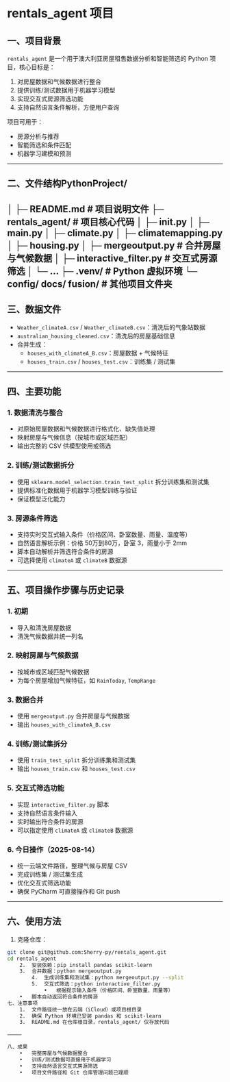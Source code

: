 # rentals_agent 项目

## 一、项目背景
`rentals_agent` 是一个用于澳大利亚房屋租售数据分析和智能筛选的 Python 项目，核心目标是：  

1. 对房屋数据和气候数据进行整合  
2. 提供训练/测试数据用于机器学习模型  
3. 实现交互式房源筛选功能  
4. 支持自然语言条件解析，方便用户查询  

项目可用于：
- 房源分析与推荐  
- 智能筛选和条件匹配  
- 机器学习建模和预测  

---

## 二、文件结构PythonProject/
│
├─ README.md                     # 项目说明文件
├─ rentals_agent/                # 项目核心代码
│  ├─ init.py
│  ├─ main.py
│  ├─ climate.py
│  ├─ climatemapping.py
│  ├─ housing.py
│  ├─ mergeoutput.py             # 合并房屋与气候数据
│  ├─ interactive_filter.py      # 交互式房源筛选
│  └─ …
├─ .venv/                        # Python 虚拟环境
└─ config/ docs/ fusion/          # 其他项目文件夹
---

## 三、数据文件
- `Weather_climateA.csv` / `Weather_climateB.csv`：清洗后的气象站数据  
- `australian_housing_cleaned.csv`：清洗后的房屋基础信息  
- 合并生成：
  - `houses_with_climateA_B.csv`：房屋数据 + 气候特征  
  - `houses_train.csv` / `houses_test.csv`：训练集 / 测试集  

---

## 四、主要功能

### 1. 数据清洗与整合
- 对原始房屋数据和气候数据进行格式化、缺失值处理  
- 映射房屋与气候信息（按城市或区域匹配）  
- 输出完整的 CSV 供模型使用或筛选  

### 2. 训练/测试数据拆分
- 使用 `sklearn.model_selection.train_test_split` 拆分训练集和测试集  
- 提供标准化数据用于机器学习模型训练与验证  
- 保证模型泛化能力  

### 3. 房源条件筛选
- 支持实时交互式输入条件（价格区间、卧室数量、雨量、温度等）  
- 自然语言解析示例：价格 50万到80万，卧室 3，雨量小于 2mm
- 脚本自动解析并筛选符合条件的房源  
- 可选择使用 `climateA` 或 `climateB` 数据源  

---

## 五、项目操作步骤与历史记录

### 1. 初期
- 导入和清洗房屋数据  
- 清洗气候数据并统一列名  

### 2. 映射房屋与气候数据
- 按城市或区域匹配气候数据  
- 为每个房屋增加气候特征，如 `RainToday`, `TempRange`  

### 3. 数据合并
- 使用 `mergeoutput.py` 合并房屋与气候数据  
- 输出 `houses_with_climateA_B.csv`  

### 4. 训练/测试集拆分
- 使用 `train_test_split` 拆分训练集和测试集  
- 输出 `houses_train.csv` 和 `houses_test.csv`  

### 5. 交互式筛选功能
- 实现 `interactive_filter.py` 脚本  
- 支持自然语言条件输入  
- 实时输出符合条件的房源  
- 可以指定使用 `climateA` 或 `climateB` 数据源  

### 6. 今日操作（2025-08-14）
- 统一云端文件路径，整理气候与房屋 CSV  
- 完成训练集 / 测试集生成  
- 优化交互式筛选功能  
- 确保 PyCharm 可直接操作和 Git push  

---

## 六、使用方法

1. 克隆仓库：
```bash
git clone git@github.com:Sherry-py/rentals_agent.git
cd rentals_agent
	2.	安装依赖：pip install pandas scikit-learn
  	3.	合并数据：python mergeoutput.py
    	4.	生成训练集和测试集：python mergeoutput.py --split
      	5.	交互式筛选：python interactive_filter.py
        	•	根据提示输入条件（价格区间、卧室数量、雨量等）
	•	脚本自动返回符合条件的房源
七、注意事项
	1.	文件路径统一放在云端（iCloud）或项目根目录
	2.	确保 Python 环境已安装 pandas 和 scikit-learn
	3.	README.md 在仓库根目录，rentals_agent/ 仅存放代码

⸻

八、成果
	•	完整房屋与气候数据整合
	•	训练/测试数据可直接用于机器学习
	•	支持自然语言交互式房源筛选
	•	项目文件路径和 Git 仓库管理问题已理顺
